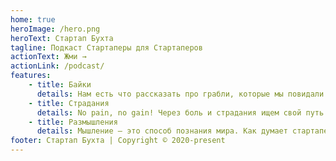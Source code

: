 ```yaml
---
home: true
heroImage: /hero.png
heroText: Стартап Бухта
tagline: Подкаст Стартаперы для Стартаперов
actionText: Жми →
actionLink: /podcast/
features:
    - title: Байки
      details: Нам есть что рассказать про грабли, которые мы повидали на своем пути.
    - title: Страдания
      details: No pain, no gain! Через боль и страдания ищем свой путь.
    - title: Размышления
      details: Мышление — это способ познания мира. Как думает стартапер?
footer: Стартап Бухта | Copyright © 2020-present
---
```

